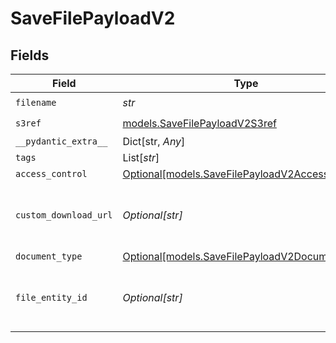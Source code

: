 # SaveFilePayloadV2


## Fields

| Field                                                                                          | Type                                                                                           | Required                                                                                       | Description                                                                                    | Example                                                                                        |
| ---------------------------------------------------------------------------------------------- | ---------------------------------------------------------------------------------------------- | ---------------------------------------------------------------------------------------------- | ---------------------------------------------------------------------------------------------- | ---------------------------------------------------------------------------------------------- |
| `filename`                                                                                     | *str*                                                                                          | :heavy_check_mark:                                                                             | N/A                                                                                            | document.pdf                                                                                   |
| `s3ref`                                                                                        | [models.SaveFilePayloadV2S3ref](../models/savefilepayloadv2s3ref.md)                           | :heavy_check_mark:                                                                             | N/A                                                                                            |                                                                                                |
| `__pydantic_extra__`                                                                           | Dict[str, *Any*]                                                                               | :heavy_minus_sign:                                                                             | N/A                                                                                            |                                                                                                |
| `tags`                                                                                         | List[*str*]                                                                                    | :heavy_minus_sign:                                                                             | N/A                                                                                            |                                                                                                |
| `access_control`                                                                               | [Optional[models.SaveFilePayloadV2AccessControl]](../models/savefilepayloadv2accesscontrol.md) | :heavy_minus_sign:                                                                             | N/A                                                                                            |                                                                                                |
| `custom_download_url`                                                                          | *Optional[str]*                                                                                | :heavy_minus_sign:                                                                             | Custom external download url used for the file                                                 |                                                                                                |
| `document_type`                                                                                | [Optional[models.SaveFilePayloadV2DocumentType]](../models/savefilepayloadv2documenttype.md)   | :heavy_minus_sign:                                                                             | N/A                                                                                            |                                                                                                |
| `file_entity_id`                                                                               | *Optional[str]*                                                                                | :heavy_minus_sign:                                                                             | if passed, adds a new version to existing file entity                                          |                                                                                                |